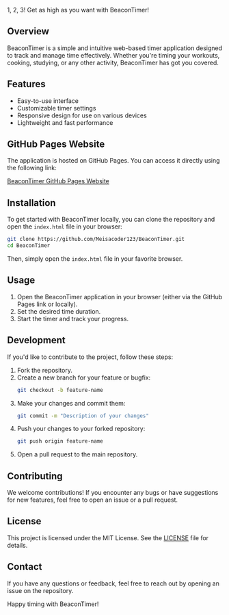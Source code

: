 1, 2, 3! Get as high as you want with BeaconTimer!

## Overview
BeaconTimer is a simple and intuitive web-based timer application designed to track and manage time effectively. Whether you're timing your workouts, cooking, studying, or any other activity, BeaconTimer has got you covered.

## Features
- Easy-to-use interface
- Customizable timer settings
- Responsive design for use on various devices
- Lightweight and fast performance

## GitHub Pages Website
The application is hosted on GitHub Pages. You can access it directly using the following link:

[BeaconTimer GitHub Pages Website](https://meisacoder123.github.io/BeaconTimer)

## Installation
To get started with BeaconTimer locally, you can clone the repository and open the `index.html` file in your browser:

```bash
git clone https://github.com/Meisacoder123/BeaconTimer.git
cd BeaconTimer
```

Then, simply open the `index.html` file in your favorite browser.

## Usage
1. Open the BeaconTimer application in your browser (either via the GitHub Pages link or locally).
2. Set the desired time duration.
3. Start the timer and track your progress.

## Development
If you'd like to contribute to the project, follow these steps:
1. Fork the repository.
2. Create a new branch for your feature or bugfix:
   ```bash
   git checkout -b feature-name
   ```
3. Make your changes and commit them:
   ```bash
   git commit -m "Description of your changes"
   ```
4. Push your changes to your forked repository:
   ```bash
   git push origin feature-name
   ```
5. Open a pull request to the main repository.

## Contributing
We welcome contributions! If you encounter any bugs or have suggestions for new features, feel free to open an issue or a pull request.

## License
This project is licensed under the MIT License. See the [LICENSE](LICENSE) file for details.

## Contact
If you have any questions or feedback, feel free to reach out by opening an issue on the repository.

Happy timing with BeaconTimer!
